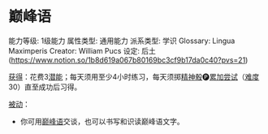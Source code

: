# 巅峰语

能力等级: 1级能力
属性类型: 通用能力
派系类型: 学识
Glossary: Lingua Maximperis
Creator: William Pucs
设定: 后土 (https://www.notion.so/1b8d619a067b80169bc3cf9b17da0c40?pvs=21)

<aside>

[获得](https://www.notion.so/1b3d619a067b8027ba38e2c1caf9d84b?pvs=21)：花费3[潜能](https://www.notion.so/1b3d619a067b80c2bdb4c721adc30021?pvs=21)；每天须用至少4小时练习，每天须掷[精神骰](https://www.notion.so/1b3d619a067b80a8a9ffef3e0057db9d?pvs=21)🅟[累加尝试](https://www.notion.so/1b3d619a067b803aa44aee27ccd6ce77?pvs=21)（[难度](https://www.notion.so/1b3d619a067b80fbbc95dc0c033f5e3c?pvs=21)30）直至成功后习得。

</aside>

<aside>

[被动](https://www.notion.so/1b3d619a067b8041a000ebc294fff708?pvs=21)：

- 你可用[巅峰语](https://www.notion.so/1b8d619a067b8046a847e753f0982adc?pvs=21)交谈，也可以书写和识读巅峰语文字。
</aside>
